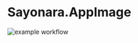 # Sayonara.AppImage

![example workflow](https://github.com/nx-appbuild-hub/Sayonara.AppImage//actions/workflows/makefile.yml/badge.svg)
